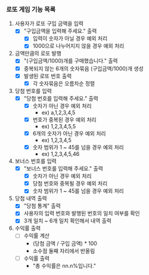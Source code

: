 ### 로또 게임 기능 목록
1. 사용자가 로또 구입 금액을 입력
   - [x] "구입금액을 입력해 주세요." 출력
     - [x] 입력이 숫자가 아닐 경우 예외 처리
     - [x] 1000으로 나누어지지 않을 경우 예외 처리
2. 금액만큼의 로또 발행
   - [x] "(구입금액/1000)개를 구매했습니다." 출력
   - [x] 중복되지 않는 6개의 숫자묶음 (구입금액/1000)개 생성
   - [x] 발생된 로또 번호 출력
     - [x] 각 숫자묶음은 오름차순 정렬
3. 당첨 번호를 입력
   - [x] "당첨 번호를 입력해 주세요." 출력
     - [x] 숫자가 아닌 경우 예외 처리
       - ex) a,1,2,3,4,5
     - [x] 번호가 중복된 경우 예외 처리
       - ex) 1,2,3,4,5,5
     - [x] 6개의 숫자가 아닌 경우 예외 처리
       - ex) 1,2,3,4,5
     - [x] 숫자 범위가 1 ~ 45를 넘을 경우 예외 처리
       - ex) 1,2,3,4,5,46
4. 보너스 번호를 입력
   - [x] "보너스 번호를 입력해 주세요." 출력
     - [x] 숫자가 아닌 경우 예외 처리
     - [x] 당첨 번호와 중복될 경우 예외 처리
     - [x] 숫자 범위가 1 ~ 45를 넘을 경우 예외 처리
5. 당첨 내역 출력
   - [x] "당첨 통계" 출력
   - [x] 사용자의 입력 번호와 발행된 번호의 일치 여부를 확인
   - [x] 3개 일치 ~ 6개 일치 확인해서 내역 출력
6. 수익률 출력
   - [ ] 수익률 계산
     - (당첨 금액 / 구입 금액) * 100
     - 소수점 둘째 자리에서 반올림
   - [ ] 수익률 출력
     - "총 수익률은 nn.n%입니다."